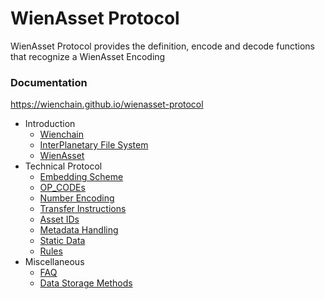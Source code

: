 # WienAsset Protocol
WienAsset Protocol provides the definition, encode and decode functions that recognize a WienAsset Encoding

### Documentation
https://wienchain.github.io/wienasset-protocol

- Introduction
    - [Wienchain](https://wienchain.github.io/wienasset-protocol/#/Wienchain.md)
    - [InterPlanetary File System](https://wienchain.github.io/wienasset-protocol/#/IPFS.md)
    - [WienAsset](https://wienchain.github.io/wienasset-protocol/#/Wienasset.md)
- Technical Protocol
    - [Embedding Scheme](https://wienchain.github.io/wienasset-protocol/#/Embedding-Scheme.md)
    - [OP_CODEs](https://wienchain.github.io/wienasset-protocol/#/OP_CODEs.md)
    - [Number Encoding](https://wienchain.github.io/wienasset-protocol/#/Number-Encoding.md)
    - [Transfer Instructions](https://wienchain.github.io/wienasset-protocol/#/Transfer-Instructions.md)
    - [Asset IDs](https://wienchain.github.io/wienasset-protocol/#/Asset-ID.md)
    - [Metadata Handling](https://wienchain.github.io/wienasset-protocol/#/Metadata.md)
    - [Static Data](https://wienchain.github.io/wienasset-protocol/#/Static-Data.md)
    - [Rules](https://wienchain.github.io/wienasset-protocol/#/Rules.md)
- Miscellaneous
    - [FAQ](https://wienchain.github.io/wienasset-protocol/#/FAQ.md)
    - [Data Storage Methods](https://wienchain.github.io/wienasset-protocol/#/Data-Storage-Methods.md)